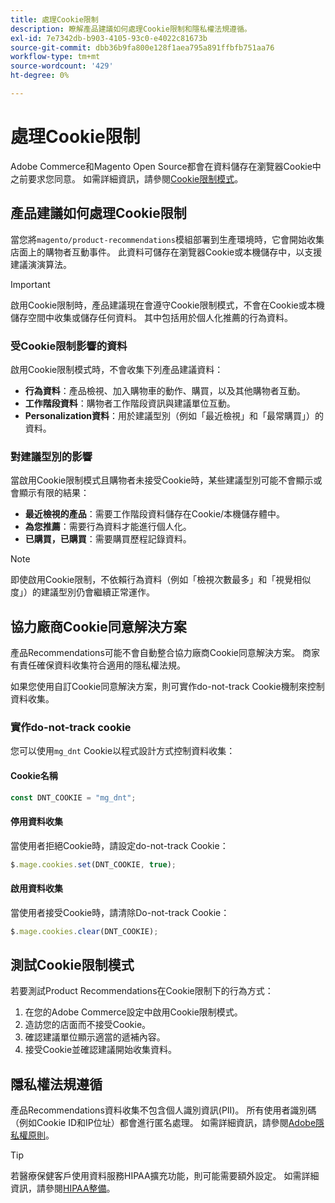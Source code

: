 ```yaml
---
title: 處理Cookie限制
description: 瞭解產品建議如何處理Cookie限制和隱私權法規遵循。
exl-id: 7e7342db-b903-4105-93c0-e4022c81673b
source-git-commit: dbb36b9fa800e128f1aea795a891ffbfb751aa76
workflow-type: tm+mt
source-wordcount: '429'
ht-degree: 0%

---
```


# 處理Cookie限制

Adobe Commerce和Magento Open Source都會在資料儲存在瀏覽器Cookie中之前要求您同意。 如需詳細資訊，請參閱[Cookie限制模式](https://experienceleague.adobe.com/docs/commerce-admin/start/compliance/privacy/compliance-cookie-law.html)。

## 產品建議如何處理Cookie限制

當您將`magento/product-recommendations`模組部署到生產環境時，它會開始收集店面上的購物者互動事件。 此資料可儲存在瀏覽器Cookie或本機儲存中，以支援建議演演算法。

>[!IMPORTANT]
>
>啟用Cookie限制時，產品建議現在會遵守Cookie限制模式，不會在Cookie或本機儲存空間中收集或儲存任何資料。 其中包括用於個人化推薦的行為資料。

### 受Cookie限制影響的資料

啟用Cookie限制模式時，不會收集下列產品建議資料：

- **行為資料**：產品檢視、加入購物車的動作、購買，以及其他購物者互動。
- **工作階段資料**：購物者工作階段資訊與建議單位互動。
- **Personalization資料**：用於建議型別（例如「最近檢視」和「最常購買」）的資料。

### 對建議型別的影響

當啟用Cookie限制模式且購物者未接受Cookie時，某些建議型別可能不會顯示或會顯示有限的結果：

- **最近檢視的產品**：需要工作階段資料儲存在Cookie/本機儲存體中。
- **為您推薦**：需要行為資料才能進行個人化。
- **已購買，已購買**：需要購買歷程記錄資料。

>[!NOTE]
>
>即使啟用Cookie限制，不依賴行為資料（例如「檢視次數最多」和「視覺相似度」）的建議型別仍會繼續正常運作。

## 協力廠商Cookie同意解決方案

產品Recommendations可能不會自動整合協力廠商Cookie同意解決方案。 商家有責任確保資料收集符合適用的隱私權法規。

如果您使用自訂Cookie同意解決方案，則可實作do-not-track Cookie機制來控制資料收集。

### 實作do-not-track cookie

您可以使用`mg_dnt` Cookie以程式設計方式控制資料收集：

#### Cookie名稱

```javascript
const DNT_COOKIE = "mg_dnt";
```

#### 停用資料收集

當使用者拒絕Cookie時，請設定do-not-track Cookie：

```javascript
$.mage.cookies.set(DNT_COOKIE, true);
```

#### 啟用資料收集

當使用者接受Cookie時，請清除Do-not-track Cookie：

```javascript
$.mage.cookies.clear(DNT_COOKIE);
```

## 測試Cookie限制模式

若要測試Product Recommendations在Cookie限制下的行為方式：

1. 在您的Adobe Commerce設定中啟用Cookie限制模式。
1. 造訪您的店面而不接受Cookie。
1. 確認建議單位顯示適當的遞補內容。
1. 接受Cookie並確認建議開始收集資料。

## 隱私權法規遵循

產品Recommendations資料收集不包含個人識別資訊(PII)。 所有使用者識別碼（例如Cookie ID和IP位址）都會進行匿名處理。 如需詳細資訊，請參閱[Adobe隱私權原則](https://www.adobe.com/privacy/policy.html)。

>[!TIP]
>
>若醫療保健客戶使用資料服務HIPAA擴充功能，則可能需要額外設定。 如需詳細資訊，請參閱[HIPAA整備](../data-connection/hipaa-readiness.md)。
